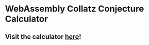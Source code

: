# WebAssembly Collatz Conjecture Calculator

## Visit the calculator [here](https://law-chun-man.github.io/WebAssembly-Collatz-Conjecture-Calculator/)!
